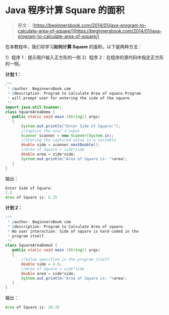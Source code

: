 # Java 程序计算 Square 的面积

> 原文： [https://beginnersbook.com/2014/01/java-program-to-calculate-area-of-square/](https://beginnersbook.com/2014/01/java-program-to-calculate-area-of-square/)

在本教程中，我们将学习**如何计算 Square** 的面积。以下是两种方法：

1）程序 1：提示用户输入正方形的一侧
2）程序 2：在程序的源代码中指定正方形的一侧。

**计划 1：**

```java
/**
 * @author: BeginnersBook.com
 * @description: Program to Calculate Area of square.Program 
 * will prompt user for entering the side of the square.
 */
import java.util.Scanner;
class SquareAreaDemo {
   public static void main (String[] args)
   {
       System.out.println("Enter Side of Square:");
       //Capture the user's input
       Scanner scanner = new Scanner(System.in);
       //Storing the captured value in a variable
       double side = scanner.nextDouble();
       //Area of Square = side*side
       double area = side*side; 
       System.out.println("Area of Square is: "+area);
   }
}
```

输出：

```java
Enter Side of Square:
2.5
Area of Square is: 6.25
```

**计划 2：**

```java
/**
 * @author: BeginnersBook.com
 * @description: Program to Calculate Area of square.
 * No user interaction: Side of square is hard-coded in the
 * program itself.
 */
class SquareAreaDemo2 {
   public static void main (String[] args)
   {
       //Value specified in the program itself
       double side = 4.5;
       //Area of Square = side*side
       double area = side*side; 
       System.out.println("Area of Square is: "+area);
   }
}
```

输出：

```java
Area of Square is: 20.25
```